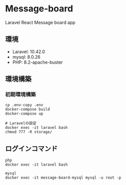 # Message-board
Laravel React Message board app

## 環境
* Laravel: 10.42.0
* mysql: 8.0.26
* PHP: 8.2-apache-buster

## 環境構築
### 初期環境構築

```
cp .env-copy .env
docker-compose build
docker-compose up

# Laravelの設定
docker exec -it laravel bash
chmod 777 -R storage/

```

## ログインコマンド

```
php
docker exec -it laravel bash

mysql
docker exec -it message-board-mysql mysql -u root -p
```